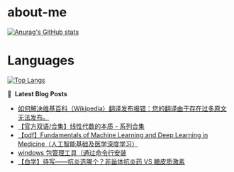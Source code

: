 # about-me
[![Anurag's GitHub stats](https://github-readme-stats.vercel.app/api?username=whitewatercn)](https://github.com/anuraghazra/github-readme-stats)

# Languages
[![Top Langs](https://github-readme-stats.vercel.app/api/top-langs/?username=whitewatercn)](https://github.com/anuraghazra/github-readme-stats)

📕 &nbsp;**Latest Blog Posts**
<!-- BLOG-POST-LIST:START -->
- [如何解决维基百科（Wikipedia）翻译发布报错：您的翻译由于存在过多原文无法发布。](https://forum.beginner.center/t/topic/946/1)
- [【官方双语/合集】线性代数的本质 - 系列合集](https://forum.beginner.center/t/topic/945/1)
- [【pdf】Fundamentals of Machine Learning and Deep Learning in Medicine（人工智能基础及医学深度学习）](https://forum.beginner.center/t/topic/944/1)
- [windows 包管理工具（通过命令行安装](https://forum.beginner.center/t/topic/943/1)
- [【白学】待写——抗炎选哪个？非甾体抗炎药 VS 糖皮质激素](https://forum.beginner.center/t/topic/940/1)
<!-- BLOG-POST-LIST:END -->
